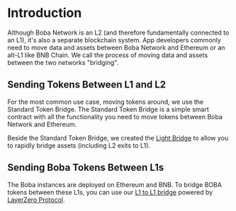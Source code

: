 # Introduction

Although Boba Network is an L2 (and therefore fundamentally connected to an L1), it's also a separate blockchain system. App developers commonly need to move data and assets between Boba Network and Ethereum or an alt-L1 like BNB Chain. We call the process of moving data and assets between the two networks "bridging".

## Sending Tokens Between L1 and L2

For the most common use case, moving tokens around, we use the Standard Token Bridge. The Standard Token Bridge is a simple smart contract with all the functionality you need to move tokens between Boba Network and Ethereum.

Beside the Standard Token Bridge, we created the [Light Bridge](./light-bridge) to allow you to rapidly bridge assets (including L2 exits to L1).

## Sending Boba Tokens Between L1s

The Boba instances are deployed on Ethereum and BNB. To bridge BOBA tokens between these L1s, you can use our [L1 to L1 bridge](./boba-token-bridge) powered by [LayerZero Protocol](https://layerzero.network).
